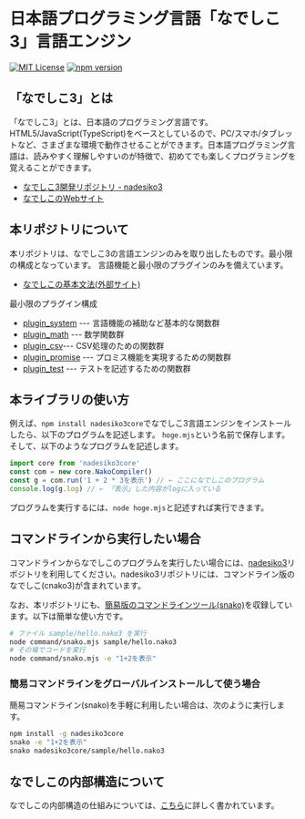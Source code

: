 # 日本語プログラミング言語「なでしこ3」言語エンジン

[![MIT License](https://img.shields.io/badge/license-MIT-blue.svg?style=flat)](LICENSE)
[![npm version](https://badge.fury.io/js/nadesiko3core.svg)](https://www.npmjs.com/package/nadesiko3core)

## 「なでしこ3」とは

「なでしこ3」とは、日本語のプログラミング言語です。HTML5/JavaScript(TypeScript)をベースとしているので、PC/スマホ/タブレットなど、さまざまな環境で動作させることができます。日本語プログラミング言語は、読みやすく理解しやすいのが特徴で、初めてでも楽しくプログラミングを覚えることができます。

- [なでしこ3開発リポジトリ - nadesiko3](https://github.com/kujirahand/nadesiko3)
- [なでしこのWebサイト](https://nadesi.com/top/)

## 本リポジトリについて

本リポジトリは、なでしこ3の言語エンジンのみを取り出したものです。最小限の構成となっています。
言語機能と最小限のプラグインのみを備えています。

- [なでしこの基本文法(外部サイト)](https://nadesi.com/v3/doc/index.php?%E6%96%87%E6%B3%95)

最小限のプラグイン構成

- [plugin_system](./src/plugin_system.mts) --- 言語機能の補助など基本的な関数群
- [plugin_math](./src/plugin_math.mts) --- 数学関数群
- [plugin_csv](./src/plugin_csv.mts)--- CSV処理のための関数群
- [plugin_promise](./src/plugin_promise.mts) --- プロミス機能を実現するための関数群
- [plugin_test](./src/plugin_test.mts) --- テストを記述するための関数群

## 本ライブラリの使い方

例えば、`npm install nadesiko3core`でなでしこ3言語エンジンをインストールしたら、以下のプログラムを記述します。
`hoge.mjs`という名前で保存します。そして、以下のようなプログラムを記述します。

```js
import core from 'nadesiko3core'
const com = new core.NakoCompiler()
const g = com.run('1 + 2 * 3を表示') // ← ここになでしこのプログラム
console.log(g.log) // ← 「表示」した内容がlogに入っている
```

プログラムを実行するには、`node hoge.mjs`と記述すれば実行できます。

## コマンドラインから実行したい場合

コマンドラインからなでしこのプログラムを実行したい場合には、[nadesiko3](https://github.com/kujirahand/nadesiko3)リポジトリを利用してください。nadesiko3リポジトリには、コマンドライン版のなでしこ(cnako3)が含まれています。

なお、本リポジトリにも、[簡易版のコマンドラインツール(snako)](/command/snako.mts)を収録しています。以下は簡単な使い方です。

```sh
# ファイル sample/hello.nako3 を実行
node command/snako.mjs sample/hello.nako3
# その場でコードを実行
node command/snako.mjs -e "1+2を表示"
```

### 簡易コマンドラインをグローバルインストールして使う場合

簡易コマンドライン(snako)を手軽に利用したい場合は、次のように実行します。

```sh
npm install -g nadesiko3core
snako -e "1+2を表示"
snako nadesiko3core/sample/hello.nako3
```

## なでしこの内部構造について

なでしこの内部構造の仕組みについては、[こちら](/doc/README.md)に詳しく書かれています。
